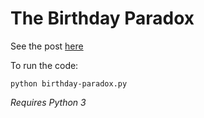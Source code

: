 # The Birthday Paradox

See the post [here](https://conordeegan.dev/posts/birthday-paradox)

To run the code:

```
python birthday-paradox.py
```

*Requires Python 3*